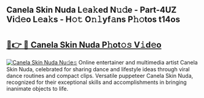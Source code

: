## Canela Skin Nuda L𝚎a𝚔ed N𝚞𝚍e - Part-4UZ Vi𝚍𝚎o L𝚎a𝚔s - H𝚘𝚝 O𝚗𝚕yf𝚊ns P𝚑𝚘tos t14os

# <h2><a href="http://kf2xcmr.oniu.top/?m=Canela+Skin+Nuda">🔗👉 🔴 Canela Skin Nuda P𝚑ot𝚘𝚜 V𝚒d𝚎o</a></h2>

[![Canela Skin Nuda Nu𝚍e𝚜](https://i.imgur.com/0qMVB7G.gif)](http://kf2xcmr.oniu.top/?m=Canela+Skin+Nuda)
Online entertainer and multimedia artist Canela Skin Nuda, celebrated for sharing dance and lifestyle ideas through viral dance routines and compact clips. Versatile puppeteer Canela Skin Nuda, recognized for their exceptional skills and accomplishments in bringing inanimate objects to life.  
